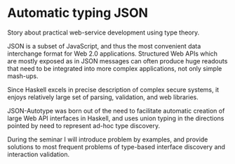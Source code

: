 Automatic typing JSON
=====================

Story about practical web-service development using type theory.

JSON is a subset of JavaScript, and thus the most convenient data
interchange format for Web 2.0 applications. Structured Web APIs which are
mostly exposed as in JSON messages can often produce huge
readouts that need to be integrated into more complex applications,
not only simple mash-ups.

Since Haskell excels in precise description of complex secure systems,
it enjoys relatively large set of parsing, validation, and web libraries.

JSON-Autotype was born out of the need to facilitate automatic creation of
large Web API interfaces in Haskell, and uses union typing
in the directions pointed by need to represent ad-hoc type discovery.

During the seminar I will introduce problem by examples, and provide
solutions to most frequent problems of type-based interface discovery
and interaction validation.
